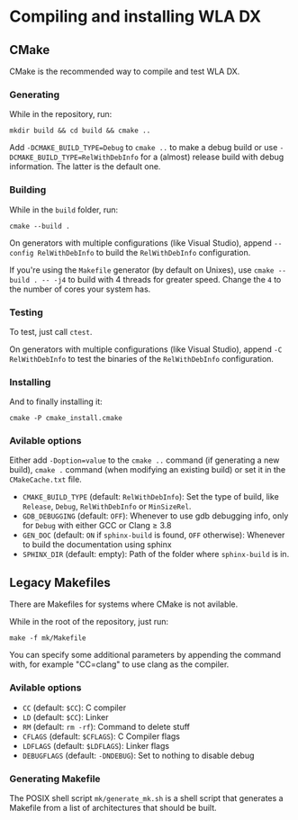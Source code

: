 Compiling and installing WLA DX
===============================

CMake
-----

CMake is the recommended way to compile and test WLA DX.

### Generating

While in the repository, run:

    mkdir build && cd build && cmake ..

Add `-DCMAKE_BUILD_TYPE=Debug` to `cmake ..` to make a debug build or use
`-DCMAKE_BUILD_TYPE=RelWithDebInfo` for a (almost) release build with debug
information. The latter is the default one.

### Building

While in the `build` folder, run:

    cmake --build .

On generators with multiple configurations (like Visual Studio), append
`--config RelWithDebInfo` to build the `RelWithDebInfo` configuration.

If you're using the `Makefile` generator (by default on Unixes), use
`cmake --build . -- -j4` to build with 4 threads for greater speed. Change the
`4` to the number of cores your system has.

### Testing

To test, just call `ctest`.

On generators with multiple configurations (like Visual Studio), append
`-C RelWithDebInfo` to test the binaries of the `RelWithDebInfo` configuration.


### Installing

And to finally installing it:

    cmake -P cmake_install.cmake

### Avilable options

Either add `-Doption=value` to the `cmake ..` command (if generating a new
build), `cmake .` command (when modifying an existing build) or set it in the
`CMakeCache.txt` file.

* `CMAKE_BUILD_TYPE` (default: `RelWithDebInfo`): Set the type of build, like
    `Release`, `Debug`, `RelWithDebInfo` or `MinSizeRel`.
* `GDB_DEBUGGING` (default: `OFF`): Whenever to use gdb debugging info, only
    for `Debug` with either GCC or Clang ≥ 3.8
* `GEN_DOC` (default: `ON` if `sphinx-build` is found, `OFF` otherwise):
    Whenever to build the documentation using sphinx
* `SPHINX_DIR` (default: empty): Path of the folder where `sphinx-build` is in.



Legacy Makefiles
----------------

There are Makefiles for systems where CMake is not avilable.

While in the root of the repository, just run:

    make -f mk/Makefile

You can specify some additional parameters by appending the command with,
for example "CC=clang" to use clang as the compiler.

### Avilable options

* `CC` (default: `$CC`): C compiler
* `LD` (default: `$CC`): Linker
* `RM` (default: `rm -rf`): Command to delete stuff
* `CFLAGS` (default: `$CFLAGS`): C Compiler flags
* `LDFLAGS` (default: `$LDFLAGS`): Linker flags
* `DEBUGFLAGS` (default: `-DNDEBUG`): Set to nothing to disable debug

### Generating Makefile

The POSIX shell script `mk/generate_mk.sh` is a shell script that generates a
Makefile from a list of architectures that should be built.
